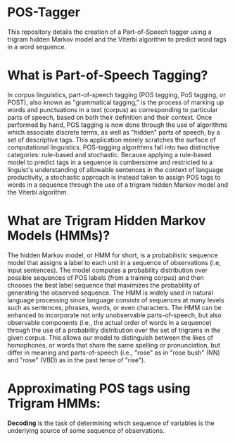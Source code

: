 # POS-Tagger
This repository details the creation of a Part-of-Speech tagger using a trigram hidden Markov model and the Viterbi algorithm to predict word tags in a word sequence.

# What is Part-of-Speech Tagging?

In corpus linguistics, part-of-speech tagging (POS tagging, PoS tagging, or POST), also known as "grammatical tagging," is the process of marking up words and punctuations in a text (corpus) as corresponding to particular parts of speech, based on both their definition and their context. Once performed by hand, POS tagging is now done through the use of algorithms which associate discrete terms, as well as "hidden" parts of speech, by a set of descriptive tags. This application merely scratches the surface of computational linguistics. POS-tagging algorithms fall into two distinctive categories: rule-based and stochastic. Because applying a rule-based model to predict tags in a sequence is cumbersome and restricted to a linguist's understanding of allowable sentences in the context of language productivity, a stochastic approach is instead taken to assign POS tags to words in a sequence through the use of a trigram hidden Markov model and the Viterbi algorithm. 

# What are Trigram Hidden Markov Models (HMMs)?

The hidden Markov model, or HMM for short, is a probabilistic sequence model that assigns a label to each unit in a sequence of observations (i.e, input sentences). The model computes a probability distribution over possible sequences of POS labels (from a training corpus) and then chooses the best label sequence that maximizes the probability of generating the observed sequence. The HMM is widely used in natural language processing since language consists of sequences at many levels such as sentences, phrases, words, or even characters. The HMM can be enhanced to incorporate not only unobservable parts-of-speech, but also observable components (i.e., the actual order of words in a sequence) through the use of a probability distribution over the set of trigrams in the given corpus. This allows our model to distinguish between the likes of homophones, or words that share the same spelling or pronunciation, but differ in meaning and parts-of-speech (i.e., "rose" as in "rose bush" (NN) and "rose" (VBD) as in the past tense of "rise").

# Approximating POS tags using Trigram HMMs:

**Decoding** is the task of determining which sequence of variables is the underlying source of some sequence of observations.



